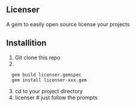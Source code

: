 Licenser
---------------------

A gem to easily open source license your projects



Installition
----------------------

1. Git clone this repo
2.

      gem build licenser.gemspec
      gem install licenser-xxx.gem

3. cd to your project directory
4. 
      licenser # just follow the prompts
